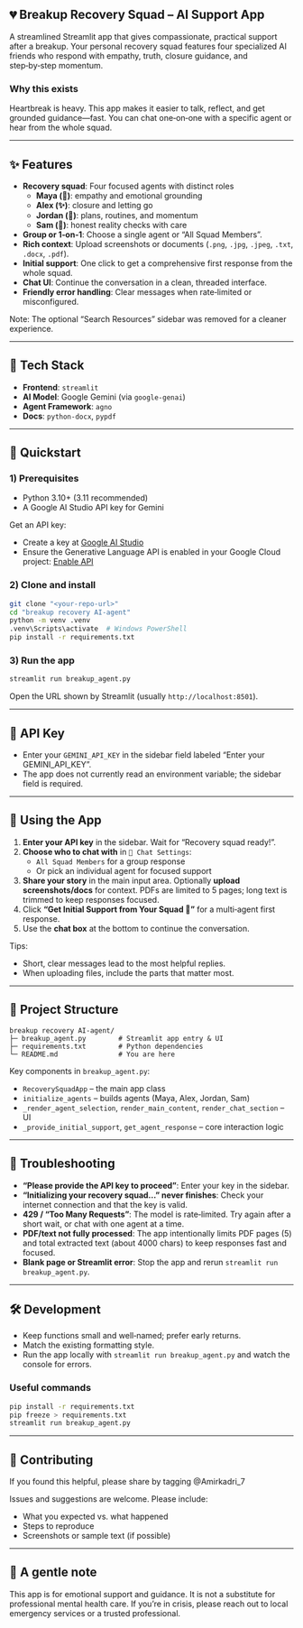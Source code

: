 ## 💔 Breakup Recovery Squad – AI Support App

A streamlined Streamlit app that gives compassionate, practical support after a breakup. Your personal recovery squad features four specialized AI friends who respond with empathy, truth, closure guidance, and step‑by‑step momentum.

### Why this exists
Heartbreak is heavy. This app makes it easier to talk, reflect, and get grounded guidance—fast. You can chat one‑on‑one with a specific agent or hear from the whole squad.

---

## ✨ Features
- **Recovery squad**: Four focused agents with distinct roles
  - **Maya (💙)**: empathy and emotional grounding
  - **Alex (✨)**: closure and letting go
  - **Jordan (🚀)**: plans, routines, and momentum
  - **Sam (💪)**: honest reality checks with care
- **Group or 1‑on‑1**: Choose a single agent or “All Squad Members”.
- **Rich context**: Upload screenshots or documents (`.png`, `.jpg`, `.jpeg`, `.txt`, `.docx`, `.pdf`).
- **Initial support**: One click to get a comprehensive first response from the whole squad.
- **Chat UI**: Continue the conversation in a clean, threaded interface.
- **Friendly error handling**: Clear messages when rate‑limited or misconfigured.

Note: The optional “Search Resources” sidebar was removed for a cleaner experience.

---

## 🧰 Tech Stack
- **Frontend**: `streamlit`
- **AI Model**: Google Gemini (via `google-genai`)
- **Agent Framework**: `agno`
- **Docs**: `python-docx`, `pypdf`

---

## 🚀 Quickstart

### 1) Prerequisites
- Python 3.10+ (3.11 recommended)
- A Google AI Studio API key for Gemini

Get an API key:
- Create a key at [Google AI Studio](https://makersuite.google.com/app/apikey)
- Ensure the Generative Language API is enabled in your Google Cloud project: [Enable API](https://console.developers.google.com/apis/api/generativelanguage.googleapis.com)

### 2) Clone and install
```bash
git clone "<your-repo-url>"
cd "breakup recovery AI-agent"
python -m venv .venv
.venv\Scripts\activate  # Windows PowerShell
pip install -r requirements.txt
```

### 3) Run the app
```bash
streamlit run breakup_agent.py
```

Open the URL shown by Streamlit (usually `http://localhost:8501`).

---

## 🔐 API Key
- Enter your `GEMINI_API_KEY` in the sidebar field labeled “Enter your GEMINI_API_KEY”.
- The app does not currently read an environment variable; the sidebar field is required.

---

## 🧭 Using the App
1. **Enter your API key** in the sidebar. Wait for “Recovery squad ready!”.
2. **Choose who to chat with** in `💬 Chat Settings`:
   - `All Squad Members` for a group response
   - Or pick an individual agent for focused support
3. **Share your story** in the main input area. Optionally **upload screenshots/docs** for context. PDFs are limited to 5 pages; long text is trimmed to keep responses focused.
4. Click **“Get Initial Support from Your Squad 💝”** for a multi‑agent first response.
5. Use the **chat box** at the bottom to continue the conversation.

Tips:
- Short, clear messages lead to the most helpful replies.
- When uploading files, include the parts that matter most.

---

## 🧩 Project Structure
```
breakup recovery AI-agent/
├─ breakup_agent.py        # Streamlit app entry & UI
├─ requirements.txt        # Python dependencies
└─ README.md               # You are here
```

Key components in `breakup_agent.py`:
- `RecoverySquadApp` – the main app class
- `initialize_agents` – builds agents (Maya, Alex, Jordan, Sam)
- `_render_agent_selection`, `render_main_content`, `render_chat_section` – UI
- `_provide_initial_support`, `get_agent_response` – core interaction logic

---

## 🧪 Troubleshooting
- **“Please provide the API key to proceed”**: Enter your key in the sidebar.
- **“Initializing your recovery squad…” never finishes**: Check your internet connection and that the key is valid.
- **429 / “Too Many Requests”**: The model is rate‑limited. Try again after a short wait, or chat with one agent at a time.
- **PDF/text not fully processed**: The app intentionally limits PDF pages (5) and total extracted text (about 4000 chars) to keep responses fast and focused.
- **Blank page or Streamlit error**: Stop the app and rerun `streamlit run breakup_agent.py`.

---

## 🛠️ Development
- Keep functions small and well‑named; prefer early returns.
- Match the existing formatting style.
- Run the app locally with `streamlit run breakup_agent.py` and watch the console for errors.

### Useful commands
```bash
pip install -r requirements.txt
pip freeze > requirements.txt
streamlit run breakup_agent.py
```

---

## 🤝 Contributing
If you found this helpful, please share by tagging @Amirkadri_7

Issues and suggestions are welcome. Please include:
- What you expected vs. what happened
- Steps to reproduce
- Screenshots or sample text (if possible)

---

## 🙏 A gentle note
This app is for emotional support and guidance. It is not a substitute for professional mental health care. If you’re in crisis, please reach out to local emergency services or a trusted professional.




